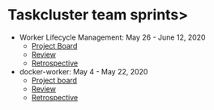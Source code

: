 # Taskcluster team sprints>
* Worker Lifecycle Management: May 26 - June 12, 2020
  * [Project Board](https://github.com/taskcluster/taskcluster/projects/7)
  * [Review]()
  * [Retrospective]()
* docker-worker: May 4 - May 22, 2020
  * [Project board](https://github.com/taskcluster/taskcluster/projects/9)
  * [Review](./docker-worker-20200504/sprint-review.md)
  * [Retrospective](./docker-worker-20200504/sprint-retrospective.md)
